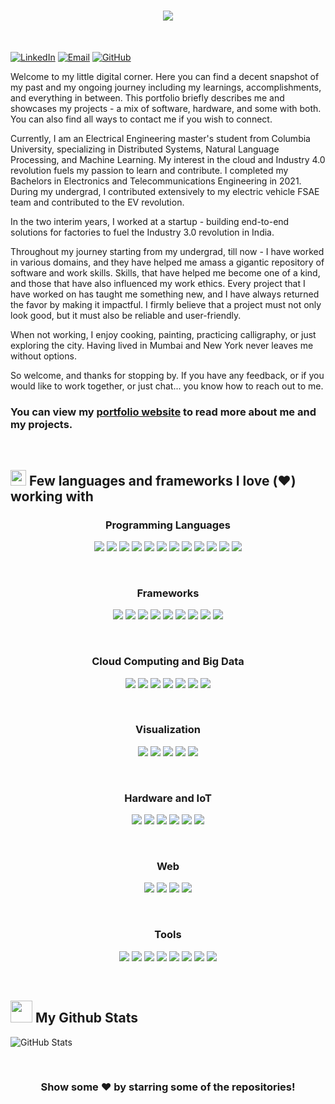
<div id="name">

<h1 align="center">
    <a href="https://git.io/typing-svg">
        <img src="https://readme-typing-svg.herokuapp.com/?lines=Hello,+There!+👋;नमस्ते+(Namaste);This+is+Harsh+BENAHALKAR;Nice+to+meet+you!&center=true&size=30&pause=1500&color=FFFFFF">
    </a>
</h1>

<br>

[![LinkedIn](https://img.shields.io/badge/LinkedIn-0077B5?style=for-the-badge&logo=linkedin&logoColor=white)](https://www.linkedin.com/in/harsh-benahalkar/)
[![Email](https://img.shields.io/badge/Email-D14836?style=for-the-badge&logo=gmail&logoColor=white)](mailto:hb2776@columbia.edu)
[![GitHub](https://img.shields.io/badge/GitHub-100000?style=for-the-badge&logo=github&logoColor=white)](https://github.com/benahalkar/)
</div>


<div id="about">

Welcome to my little digital corner. Here you can find a decent snapshot of my past and my ongoing journey including my learnings, accomplishments, and everything in between. This portfolio briefly describes me and showcases my projects - a mix of software, hardware, and some with both. You can also find all ways to contact me if you wish to connect.<br>

Currently, I am an Electrical Engineering master's student from Columbia University, specializing in Distributed Systems, Natural Language Processing, and Machine Learning. My interest in the cloud and Industry 4.0 revolution fuels my passion to learn and contribute. I completed my Bachelors in Electronics and Telecommunications Engineering in 2021. During my undergrad, I contributed extensively to my electric vehicle FSAE team and contributed to the EV revolution.<br>

In the two interim years, I worked at a startup - building end-to-end solutions for factories to fuel the Industry 3.0 revolution in India.<br> 

Throughout my journey starting from my undergrad, till now - I have worked in various domains, and they have helped me amass a gigantic repository of software and work skills. Skills, that have helped me become one of a kind, and those that have also influenced my work ethics. Every project that I have worked on has taught me something new, and I have always returned the favor by making it impactful. I firmly believe that a project must not only look good, but it must also be reliable and user-friendly.<br>  

When not working, I enjoy cooking, painting, practicing calligraphy, or just exploring the city. Having lived in Mumbai and New York never leaves me without options.<br>

So welcome, and thanks for stopping by. If you have any feedback, or if you would like to work together, or just chat... you know how to reach out to me.

</div>

<div id="links">

### You can view my <a href="https://benahalkar.github.io/" target="_blank">portfolio website</a> to read more about me and my projects.
</div>


<br>

<div id="skills_text">
    
## <img src="https://media2.giphy.com/media/QssGEmpkyEOhBCb7e1/giphy.gif?cid=ecf05e47a0n3gi1bfqntqmob8g9aid1oyj2wr3ds3mg700bl&rid=giphy.gif" width ="25"><b> Few languages and frameworks I love (❤️) working with</b>

</div>



<div align="center">

### Programming Languages

<a href="https://www.python.org/"><img src="https://img.shields.io/badge/Python-3776AB?style=flat&logo=python&logoColor=white" /></a>
<a href="https://jupyter.org/"><img src="https://img.shields.io/badge/Jupyter-F37626?style=flat&logo=jupyter&logoColor=white" /></a>
<a href="https://www.r-project.org/"><img src="https://img.shields.io/badge/R-276DC3?style=flat&logo=R&logoColor=white" /></a>
<a href="https://www.cprogramming.com/"><img src="https://img.shields.io/badge/C-A8B9CC?style=flat&logo=C&logoColor=white" /></a>
<a href="https://www.mysql.com/"><img src="https://img.shields.io/badge/SQL-003B57?style=flat&logo=SQLite&logoColor=white" /></a>
<a href="https://cplusplus.com/"><img src="https://img.shields.io/badge/C++-00599C?style=flat&logo=cplusplus&logoColor=white" /></a>
<a href="https://www.vim.org/"><img src="https://img.shields.io/badge/Vim-019733?style=flat&logo=Vim&logoColor=white" /></a>
<a href="https://www.mathworks.com/products/matlab.html"><img src="https://img.shields.io/badge/MATLAB-276DC3?style=flat&logoColor=white" /></a>
<a href="https://www.markdownguide.org/"><img src="https://img.shields.io/badge/Markdown-000000?style=flat&logo=Markdown&logoColor=white" /></a>
<a href="https://www.gnu.org/software/bash/"><img src="https://img.shields.io/badge/GNU_Bash-4EAA25?style=flat&logo=GNUbash&logoColor=white" /></a>
<a href="https://www.java.com/en/"><img src="https://img.shields.io/badge/Java-5382a1?style=flat&logo=coffeescript&logoColor=white" /></a>
<a href="https://www.javascript.com/"><img src="https://img.shields.io/badge/JavaScript-F7DF1E?style=flat&logo=JavaScript&logoColor=black" /></a>

<br>

### Frameworks

<a href="https://pytorch.org/"><img src="https://img.shields.io/badge/PyTorch-EE4C2C?style=flat&logo=PyTorch&logoColor=white" /></a>
<a href="https://www.tensorflow.org/"><img src="https://img.shields.io/badge/TensorFlow-FF6F00?style=flat&logo=TensorFlow&logoColor=white" /></a>
<a href="https://keras.io/"><img src="https://img.shields.io/badge/Keras-D00000?style=flat&logo=Keras&logoColor=white" /></a>
<a href="https://huggingface.co/"><img src="https://img.shields.io/badge/Hugging_Face-FFD21E?style=flat&logo=HuggingFace&logoColor=black" /></a>
<a href="https://dondebonair.github.io/slack-machine/"><img src="https://img.shields.io/badge/Slack_Machine-4A154B?style=flat&logo=Slack&logoColor=white" /></a>
<a href="https://opencv.org/"><img src="https://img.shields.io/badge/OpenCV-5C3EE8?style=flat&logo=OpenCV&logoColor=white" /></a>
<a href="https://scikit-learn.org/stable/"><img src="https://img.shields.io/badge/Scikit_Learn-F7931E?style=flat&logo=scikitlearn&logoColor=white" /></a>
<a href="https://numpy.org/"><img src="https://img.shields.io/badge/NumPy-013243?style=flat&logo=NumPy&logoColor=white" /></a>
<a href="https://pandas.pydata.org/"><img src="https://img.shields.io/badge/Pandas-150458?style=flat&logo=Pandas&logoColor=white" /></a>

<br>

### Cloud Computing and Big Data

<a href="https://cloud.google.com/"><img src="https://img.shields.io/badge/Google_Cloud_Platform-4285F4?style=flat&logo=GoogleCloud&logoColor=white" /></a>
<a href="https://aws.amazon.com"><img src="https://img.shields.io/badge/Amazon_Web_Services-232F3E?style=flat&logo=AmazonWebServices&logoColor=white" /></a>
<a href="https://airflow.apache.org/"><img src="https://img.shields.io/badge/Apache_Airflow-017CEE?style=flat&logo=ApacheAirflow&logoColor=black" /></a>
<a href="https://hadoop.apache.org/"><img src="https://img.shields.io/badge/Apache_Hadoop-66CCFF?style=flat&logo=ApacheHadoop&logoColor=black" /></a>
<a href="https://jquery.com/"><img src="https://img.shields.io/badge/jQuery-0769AD?style=flat&logo=jQuery&logoColor=white" /></a>
<a href="https://www.postgresql.org/"><img src="https://img.shields.io/badge/PostgreSQL-4169E1?style=flat&logo=PostgreSQL&logoColor=white" /></a>
<a href="https://beam.apache.org/"><img src="https://img.shields.io/badge/Apache_Beam-F09D13?style=flat&logo=barmenia&logoColor=white" /></a>

<br>

### Visualization

<a href="https://matplotlib.org/"><img src="https://img.shields.io/badge/Matplotlib-1f77b4?style=flat&logo=ubuntumate&logoColor=white" /></a>
<a href="https://plotly.com/"><img src="https://img.shields.io/badge/Plotly-3F4F75?style=flat&logo=Plotly&logoColor=white" /></a>
<a href="https://grafana.com/"><img src="https://img.shields.io/badge/Grafana-F46800?style=flat&logo=Grafana&logoColor=white" /></a>
<a href="https://d3js.org/"><img src="https://img.shields.io/badge/D3-F9A03C?style=flat&logo=D3&logoColor=white" /></a>
<a href="https://processing.org/"><img src="https://img.shields.io/badge/Processing-006699?style=flat&logo=ProcessingFoundation&logoColor=white" /></a>

<br>

### Hardware and IoT

<a href="https://www.arduino.cc/"><img src="https://img.shields.io/badge/Arduino-00878F?style=flat&logo=Arduino&logoColor=white" /></a>
<a href="https://www.altium.com/"><img src="https://img.shields.io/badge/Altium_Designer-A5915F?style=flat&logo=AltiumDesigner&logoColor=white" /></a>
<a href="https://www.raspberrypi.com/"><img src="https://img.shields.io/badge/Raspberry_Pi-A22846?style=flat&logo=RaspberryPi&logoColor=white" /></a>
<a href="https://www.debian.org/"><img src="https://img.shields.io/badge/Debian-A81D33?style=flat&logo=Debian&logoColor=white" /></a>
<a href="https://ifttt.com/"><img src="https://img.shields.io/badge/IFTTT-000000?style=flat&logo=IFTTT&logoColor=white" /></a>
<a href="https://www.labcenter.com/"><img src="https://img.shields.io/badge/Proteus-1C79B3?style=flat&logo=Proteus&logoColor=white" /></a>

<br>

### Web

<a href="https://nodejs.org/en"><img src="https://img.shields.io/badge/NodeJS-5FA04E?style=flat&logo=nodedotjs&logoColor=white" /></a>
<a href="https://www.w3.org/"><img src="https://img.shields.io/badge/HTML-E34F26?style=flat&logo=HTML5&logoColor=white" /></a>
<a href="https://www.w3.org/"><img src="https://img.shields.io/badge/CSS-1572B6?style=flat&logo=CSS3&logoColor=white" /></a>
<a href="https://nodered.org/"><img src="https://img.shields.io/badge/Node--RED-8F0000?style=flat&logo=NodeRED&logoColor=white" /></a>

<br>

### Tools

<a href="https://www.ibm.com/z/linux"><img src="https://img.shields.io/badge/Linux-FCC624?style=flat&logo=Linux&logoColor=black" /></a>
<a href="https://code.visualstudio.com/"><img src="https://img.shields.io/badge/VS Code-2F80ED?style=flat&logo=vscodium&logoColor=white" /></a>
<a href="https://git-scm.com/"><img src="https://img.shields.io/badge/Git-F05032?style=flat&logo=Git&logoColor=white" /></a>
<a href="https://www.docker.com/"><img src="https://img.shields.io/badge/Docker-2496ED?style=flat&logo=Docker&logoColor=white" /></a>
<a href="https://github.com/"><img src="https://img.shields.io/badge/GitHub-181717?style=flat&logo=GitHub&logoColor=white" /></a>
<a href="https://www.putty.org/"><img src="https://img.shields.io/badge/Python-3776AB?style=flat&logo=python&logoColor=white" /></a>
<a href="https://filezilla-project.org/"><img src="https://img.shields.io/badge/FileZilla-BF0000?style=flat&logo=FileZilla&logoColor=white" /></a>
<a href="https://insomnia.rest/"><img src="https://img.shields.io/badge/Insomnia-4000BF?style=flat&logo=Insomnia&logoColor=white" /></a>

</div>

<br>


## <img src="https://media.giphy.com/media/iY8CRBdQXODJSCERIr/giphy.gif" width="35"><b> My Github Stats </b>

<!-- Github Stats -->
<p align="left" style="display: flex; flex-wrap: wrap; gap: 10px;">
  <!-- GitHub Stats -->
  <img src="https://github-readme-stats.vercel.app/api?username=benahalkar&show_icons=true&count_private=true&include_all_commits=true&hide_rank=true&theme=github_dark&hide_border=true" alt="GitHub Stats" style="margin-right: 10px;" />

</p>

<br>

<div align="center">

### Show some ❤️ by starring some of the repositories!

</div>